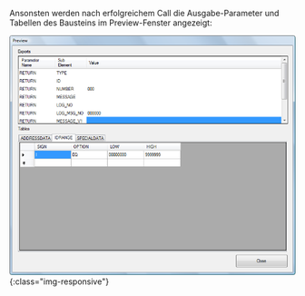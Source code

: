 Ansonsten werden nach erfolgreichem Call die Ausgabe-Parameter und Tabellen des Bausteins im Preview-Fenster angezeigt:

![BAPI-Preview](/img/content/BAPI-Preview.png){:class="img-responsive"}

